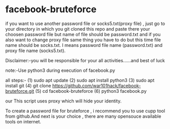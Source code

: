 # facebook-bruteforce
if you want to use another password file or socks5.txt(proxy file) , just go to your directory in which you git cloned this repo and paste there your choosen password file but name of file should be password.txt and if you also want to change proxy file same thing you have to do but this time file name should be socks.txt. I means password file name (password.txt) and proxy file name (socks5.txt).


Disclaimer:-you will be responsible for your all activities......and best of luck

note:-Use python3 during execution of facebook.py

all steps:-
         (1) sudo apt update
         (2) sudo apt install python3
         (3) sudo apt install git
         (4) git clone https://github.com/war101hack/facebook-bruteforce.git
         (5) cd facebook-bruteforce
         (6) python3 facebook.py 


our 
This script uses proxy which will hide your identity.

To create a password file for bruteforce , i recommend you to use cupp tool from github.And next is your choice , there are many opensouce available tools on internet.
